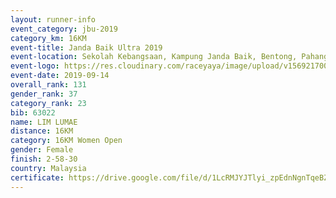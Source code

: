```yaml
---
layout: runner-info 
event_category: jbu-2019 
category_km: 16KM 
event-title: Janda Baik Ultra 2019 
event-location: Sekolah Kebangsaan, Kampung Janda Baik, Bentong, Pahang, Malaysia 
event-logo: https://res.cloudinary.com/raceyaya/image/upload/v1569217009/logo/janda-baik_vch1pc.jpg 
event-date: 2019-09-14
overall_rank: 131
gender_rank: 37
category_rank: 23
bib: 63022
name: LIM LUMAE
distance: 16KM
category: 16KM Women Open
gender: Female
finish: 2-58-30
country: Malaysia
certificate: https://drive.google.com/file/d/1LcRMJYJTlyi_zpEdnNgnTqeBZbK3YRW9/view?usp=sharing
---
```

